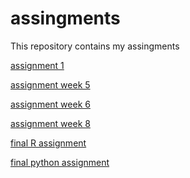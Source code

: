 # assingments
This repository contains my assingments

[assignment 1](https://github.com/robertroosen/assingments/blob/master/Assignment_week_2.ipynb)

[assignment week 5](https://github.com/robertroosen/assingments/blob/master/Assignment_week_5.ipynb) 

[assignment week 6](https://github.com/robertroosen/assingments/blob/master/assignment4%20(1).ipynb)

[assignment week 8](https://github.com/robertroosen/assingments/blob/master/assignment5%20(1).ipynb)

[final R assignment](https://github.com/robertroosen/assingments/blob/master/OECD_R_exam.ipynb)

[final python assignment](https://github.com/robertroosen/assingments/blob/master/Final_Assignment_Python_1_students.ipynb)
